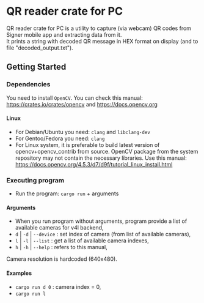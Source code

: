 # QR reader crate for PC

QR reader crate for PC is a utility to capture (via webcam) QR codes from Signer mobile app
and extracting data from it.  
It prints a string with decoded QR message in HEX format on display (and to file "decoded_output.txt").

## Getting Started

### Dependencies

You need to install `OpenCV`. You can check this manual: https://crates.io/crates/opencv and https://docs.opencv.org

#### Linux

* For Debian/Ubuntu you need: `clang` and `libclang-dev`
* For Gentoo/Fedora you need: `clang`
* For Linux system, it is preferable to build latest version of opencv+opencv_contrib from source. OpenCV package from the system repository may not contain the necessary libraries. Use this manual: https://docs.opencv.org/4.5.3/d7/d9f/tutorial_linux_install.html

### Executing program

* Run the program: `cargo run` + arguments

#### Arguments

* When you run program without arguments, program provide a list of available cameras for v4l backend,
* `d` | `-d` | `--device` : set index of camera (from list of available cameras),
* `l` | `-l` | `--list` : get a list of available camera indexes,
* `h` | `-h` | `--help` : refers to this manual,

Camera resolution is hardcoded (640x480).

#### Examples

* `cargo run d 0` : camera index = 0,
* `cargo run l`


